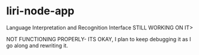 # liri-node-app
Language Interpretation and Recognition Interface
STILL WORKING ON IT>

NOT FUNCTIONING PROPERLY- ITS OKAY, I plan to keep debugging it as I go along and rewriting it. 
